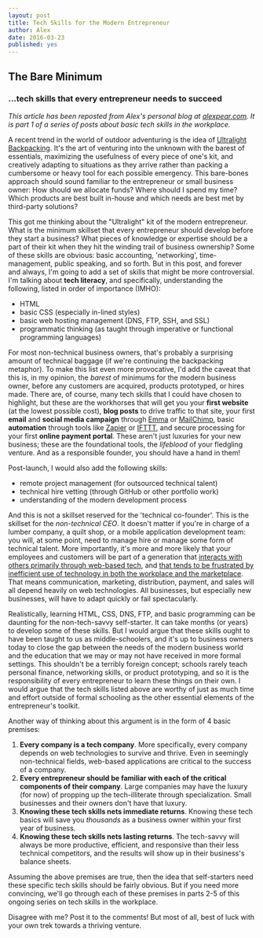 ```yaml
---
layout: post
title: Tech Skills for the Modern Entrepreneur
author: Alex
date: 2016-03-23
published: yes
---
```

## The Bare Minimum
### ...tech skills that every entrepreneur needs to succeed

*This article has been reposted from Alex's personal blog at [alexpear.com](https://alexpear.com). It is part 1 of a series of posts about basic tech skills in the workplace.*

A recent trend in the world of outdoor adventuring is the idea of [Ultralight Backpacking](http://www.rei.com/learn/expert-advice/ultralight-backpacking.html). It's the art of venturing into the unknown with the barest of essentials, maximizing the usefulness of every piece of one's kit, and creatively adapting to situations as they arrive rather than packing a cumbersome or heavy tool for each possible emergency. This bare-bones approach should sound familiar to the entrepreneur or small business owner: How should we allocate funds? Where should I spend my time? Which products are best built in-house and which needs are best met by third-party solutions?

This got me thinking about the "Ultralight" kit of the modern entrepreneur. What is the minimum skillset that every entrepreneur should develop before they start a business? What pieces of knowledge or expertise should be a part of their kit when they hit the winding trail of business ownership? Some of these skills are obvious: basic accounting, 'networking', time-management, public speaking, and so forth. But in this post, and forever and always, I'm going to add a set of skills that might be more controversial. I'm talking about **tech literacy**, and specifically, understanding the following, listed in order of importance (IMHO):

+ HTML
+ basic CSS (especially in-lined styles)
+ basic web hosting management (DNS, FTP, SSH, and SSL)
+ programmatic thinking (as taught through imperative or functional programming languages)

For most non-technical business owners, that's probably a surprising amount of technical baggage (if we're continuing the backpacking metaphor). To make this list even more provocative, I'd add the caveat that this is, in my opinion, the *barest* of minimums for the modern business owner, before any customers are acquired, products prototyped, or hires made. There are, of course, many tech skills that I could have chosen to highlight, but these are the workhorses that will get you your **first website** (at the lowest possible cost), **blog posts** to drive traffic to that site, your first **email** and **social media campaign** through [Emma](http://myemma.com/) or [MailChimp](http://mailchimp.com/), basic **automation** through tools like [Zapier](https://zapier.com/) or [IFTTT](https://ifttt.com/), and secure processing for your first **online payment portal**. These aren't just luxuries for your new business; these are the foundational tools, the *lifeblood* of your fledgling venture. And as a responsible founder, you should have a hand in them!

Post-launch, I would also add the following skills:

+ remote project management (for outsourced technical talent)
+ technical hire vetting (through GitHub or other portfolio work)
+ understanding of the modern development process

And this is not a skillset reserved for the 'technical co-founder'. This is the skillset for the *non-technical CEO*. It doesn't matter if you're in charge of a lumber company, a quilt shop, or a mobile application development team: you will, at some point, need to manage hire or manage some form of technical talent. More importantly, it's more and more likely that your employees and customers will be part of a generation that [interacts with others primarily through web-based tech](http://link.springer.com/article/10.1007/s10869-010-9172-7/fulltext.html), and [that tends to be frustrated by inefficient use of technology in both the workplace and the marketplace](http://rikleeninstitute.com/sites/default/files/images/rikleen.14millennials.pdf). That means communication, marketing, distribution, payment, and sales will all depend heavily on web technologies. All businesses, but especially new businesses, will have to adapt quickly or fail spectacularly.

Realistically, learning HTML, CSS, DNS, FTP, and basic programming can be daunting for the non-tech-savvy self-starter. It can take months (or years) to develop some of these skills. But I would argue that these skills ought to have been taught to us as middle-schoolers, and it's up to business owners today to close the gap between the needs of the modern business world and the education that we may or may not have received in more formal settings. This shouldn't be a terribly foreign concept; schools rarely teach personal finance, networking skills, or product prototyping, and so it is the responsibility of every entrepreneur to learn these things on their own. I would argue that the tech skills listed above are worthy of just as much time and effort outside of formal schooling as the other essential elements of the entrepreneur's toolkit.

Another way of thinking about this argument is in the form of 4 basic premises:

1. **Every company is a tech company**. More specifically, every company depends on web technologies to survive and thrive. Even in seemingly non-technical fields, web-based applications are critical to the success of a company.
2. **Every entrepreneur should be familiar with each of the critical components of their company**. Large companies may have the luxury (for now) of propping up the tech-illiterate through specialization. Small businesses and their owners don't have that luxury.
3. **Knowing these tech skills nets immediate returns**. Knowing these tech basics will save you *thousands* as a business owner within your first year of business.
4. **Knowing these tech skills nets lasting returns**. The tech-savvy will always be more productive, efficient, and responsive than their less technical competitors, and the results will show up in their business's balance sheets.

Assuming the above premises are true, then the idea that self-starters need these specific tech skills should be fairly obvious. But if you need more convincing, we'll go through each of these premises in parts 2-5 of this ongoing series on tech skills in the workplace.

Disagree with me? Post it to the comments! But most of all, best of luck with your own trek towards a thriving venture.
